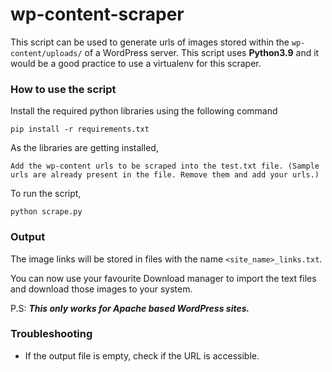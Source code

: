 wp-content-scraper
==================

This script can be used to generate urls of images stored within the `wp-content/uploads/` of a WordPress server. This script uses **Python3.9** and it would be a good practice to use a virtualenv for this scraper.

### How to use the script

Install the required python libraries using the following command
```
pip install -r requirements.txt
```
As the libraries are getting installed,
```
Add the wp-content urls to be scraped into the test.txt file. (Sample urls are already present in the file. Remove them and add your urls.)
```
To run the script,
```
python scrape.py
```

### Output

The image links will be stored in files with the name `<site_name>_links.txt`.

You can now use your favourite Download manager to import the text files and download those images to your system.

P.S: ***This only works for Apache based WordPress sites.***

### Troubleshooting

* If the output file is empty, check if the URL is accessible.
